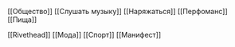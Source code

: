 [[Общество]]
[[Слушать музыку]]
[[Наряжаться]]
[[Перфоманс]]
[[Пища]]

[[Rivethead]]
[[Мода]]
[[Спорт]]
[[Манифест]]
